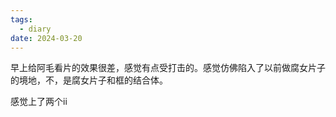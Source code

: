```yaml
---
tags:
  - diary
date: 2024-03-20
---
```

早上给阿毛看片的效果很差，感觉有点受打击的。感觉仿佛陷入了以前做腐女片子的境地，不，是腐女片子和框的结合体。

感觉上了两个ii